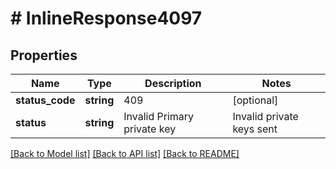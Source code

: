 # # InlineResponse4097

## Properties

Name | Type | Description | Notes
------------ | ------------- | ------------- | -------------
**status_code** | **string** | 409 | [optional]
**status** | **string** | Invalid Primary private key | Invalid private keys sent | [optional]

[[Back to Model list]](../../README.md#models) [[Back to API list]](../../README.md#endpoints) [[Back to README]](../../README.md)
